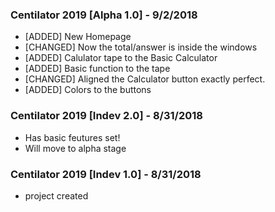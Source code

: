 ### Centilator 2019 [Alpha 1.0] - 9/2/2018
* [ADDED] New Homepage
* [CHANGED] Now the total/answer is inside the windows
* [ADDED] Calulator tape to the Basic Calculator
* [ADDED] Basic function to the tape
* [CHANGED] Aligned the Calculator button exactly perfect.
* [ADDED] Colors to the buttons


### Centilator 2019 [Indev 2.0] - 8/31/2018
* Has basic feutures set!
* Will move to alpha stage


### Centilator 2019 [Indev 1.0] - 8/31/2018
* project created
